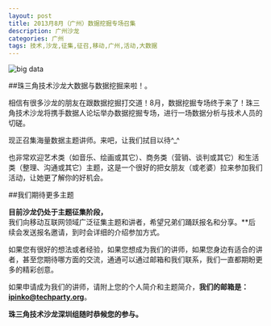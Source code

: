 ```yaml
---
layout: post
title: 2013月8月（广州）数据挖掘专场召集
description: 广州沙龙
categories: 广州
tags: 技术,沙龙,征集,征召,移动,广州,活动,大数据
---
```


![big data](http://www.woshipm.com/wp-content/uploads/2013/08/1afa34a7f984eeabdbb0a7d494132ee5.jpg)

##珠三角技术沙龙大数据与数据挖掘来啦！。     

相信有很多沙龙的朋友在跟数据挖掘打交道！8月，数据挖掘专场终于来了！珠三角技术沙龙将携手数据人论坛举办数据挖掘专场，进行一场数据分析与技术人员的切磋。

现正召集海量数据主题讲师。来吧，让我们拭目以待^_^   


也非常欢迎艺术类（如音乐、绘画或其它）、商务类（营销、谈判或其它）和生活类（整理、沟通或其它）主题，这是一个很好的把女朋友（或老婆）拉来参加我们活动，让她更了解你的好机会。
    


##我们期待更多主题

**目前沙龙仍处于主题征集阶段，**   
我们向移动互联网领域广泛征集主题和讲者，希望兄弟们踊跃报名和分享。**后续会发送报名邀请，到时会详细的介绍参加方式。   

如果您有很好的想法或者经验，如果您想成为我们的讲师，如果您身边有适合的讲者，甚至您期待哪方面的交流，通通可以通过邮箱和我们联系，我们一直都期盼更多的精彩创意。  

如果申请成为我们的讲师，请附上您的个人简介和主题简介，**我们的邮箱是：<ipinko@techparty.org>**。   


**珠三角技术沙龙深圳组随时恭候您的参与。**

